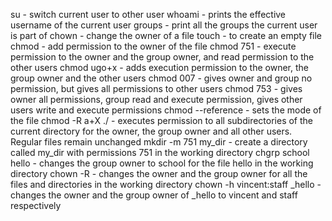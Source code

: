 su - switch current user to other user
whoami - prints the effective username of the current user
groups - print all the groups the current user is part of
chown - change the owner of a file
touch - to create an empty file
chmod - add permission to the owner of the file
chmod 751 - execute permission to the owner and the group owner, and read permission to the other users
chmod ugo+x - adds execution permission to the owner, the group owner and the other users
chmod 007 - gives owner and group no permission, but gives all permissions to other users
chmod 753 - gives owner all permissions, group read and execute permission, gives other users write and execute permissions
chmod --reference - sets the mode of the file
chmod -R a+X ./ - executes permission to all subdirectories of the current directory for the owner, the group owner and all other users. Regular files remain unchanged
mkdir -m 751 my_dir - create a directory called my_dir with permissions 751 in the working directory
chgrp school hello - changes the group owner to school for the file hello
in the working directory
chown -R - changes the owner and the group owner for all the files and directories in the working directory
chown -h vincent:staff _hello - changes the owner and the group owner of _hello to vincent and staff respectively
